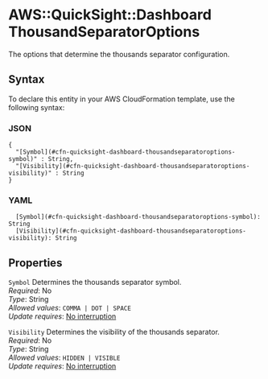 # AWS::QuickSight::Dashboard ThousandSeparatorOptions<a name="aws-properties-quicksight-dashboard-thousandseparatoroptions"></a>

The options that determine the thousands separator configuration\.

## Syntax<a name="aws-properties-quicksight-dashboard-thousandseparatoroptions-syntax"></a>

To declare this entity in your AWS CloudFormation template, use the following syntax:

### JSON<a name="aws-properties-quicksight-dashboard-thousandseparatoroptions-syntax.json"></a>

```
{
  "[Symbol](#cfn-quicksight-dashboard-thousandseparatoroptions-symbol)" : String,
  "[Visibility](#cfn-quicksight-dashboard-thousandseparatoroptions-visibility)" : String
}
```

### YAML<a name="aws-properties-quicksight-dashboard-thousandseparatoroptions-syntax.yaml"></a>

```
  [Symbol](#cfn-quicksight-dashboard-thousandseparatoroptions-symbol): String
  [Visibility](#cfn-quicksight-dashboard-thousandseparatoroptions-visibility): String
```

## Properties<a name="aws-properties-quicksight-dashboard-thousandseparatoroptions-properties"></a>

`Symbol` <a name="cfn-quicksight-dashboard-thousandseparatoroptions-symbol"></a>
Determines the thousands separator symbol\.  
_Required_: No  
_Type_: String  
_Allowed values_: `COMMA | DOT | SPACE`  
_Update requires_: [No interruption](https://docs.aws.amazon.com/AWSCloudFormation/latest/UserGuide/using-cfn-updating-stacks-update-behaviors.html#update-no-interrupt)

`Visibility` <a name="cfn-quicksight-dashboard-thousandseparatoroptions-visibility"></a>
Determines the visibility of the thousands separator\.  
_Required_: No  
_Type_: String  
_Allowed values_: `HIDDEN | VISIBLE`  
_Update requires_: [No interruption](https://docs.aws.amazon.com/AWSCloudFormation/latest/UserGuide/using-cfn-updating-stacks-update-behaviors.html#update-no-interrupt)
